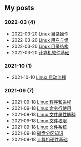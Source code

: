 ## My posts  
### **2022-03** (4)  
- 2022-03-20 [Linux 目录操作](https://blog.x2b.net/2/)  
- 2022-03-20 [Linux 用户与组](https://blog.x2b.net/2592592171/)  
- 2022-03-20 [Linux 目录结构](https://blog.x2b.net/4087499240/)  
- 2022-03-20 [计算机软件基础](https://blog.x2b.net/2759544459/)  
  
  
### **2021-10** (1)  
- 2021-10-10 [Linux 启动流程](https://blog.x2b.net/4291230975/)  
  
  
### **2021-09** (7)  
- 2021-09-18 [Linux 程序和进程](https://blog.x2b.net/630034191/)  
- 2021-09-18 [Linux 命令行使用](https://blog.x2b.net/1784829336/)  
- 2021-09-18 [Linux 文件属性解释](https://blog.x2b.net/1872252014/)  
- 2021-09-18 [Linux 文件权限](https://blog.x2b.net/46662635/)  
- 2021-09-18 [Linux 文件系统](https://blog.x2b.net/2794564793/)  
- 2021-09-18 [磁盘分区知识](https://blog.x2b.net/3200821655/)  
- 2021-09-18 [计算机硬件基础](https://blog.x2b.net/3847559470/)  
  
